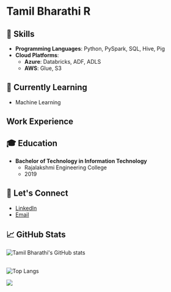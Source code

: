 # Tamil Bharathi R

## 🔧 Skills
- **Programming Languages**: Python, PySpark, SQL, Hive, Pig
- **Cloud Platforms**: 
  - **Azure**: Databricks, ADF, ADLS
  - **AWS**: Glue, S3

## 🌱 Currently Learning
- Machine Learning

## Work Experience 

## 🎓 Education
- **Bachelor of Technology in Information Technology**
  - Rajalakshmi Engineering College
  - 2019

## 💬 Let's Connect
- [LinkedIn](https://www.linkedin.com/in/balaji-ramu-437b51290/)
- [Email](mailto:tbharathiramu.com)

## 📈 GitHub Stats
![Tamil Bharathi's GitHub stats](https://github-readme-stats.vercel.app/api?username=TamilBharathiR&show_icons=true&theme=radical)<br>
<br>

![Top Langs](https://github-readme-stats.vercel.app/api/top-langs/?username=TamilBharathiR&layout=compact)

![](https://komarev.com/ghpvc/?username=TamilBharathiR&color=red)

